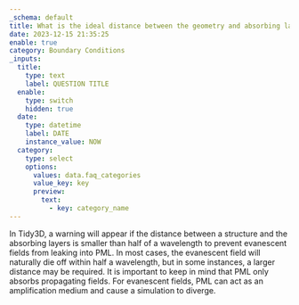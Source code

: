 ```yaml
---
_schema: default
title: What is the ideal distance between the geometry and absorbing layers?
date: 2023-12-15 21:35:25
enable: true
category: Boundary Conditions
_inputs:
  title:
    type: text
    label: QUESTION TITLE
  enable:
    type: switch
    hidden: true
  date:
    type: datetime
    label: DATE
    instance_value: NOW
  category:
    type: select
    options:
      values: data.faq_categories
      value_key: key
      preview:
        text:
          - key: category_name
---
```

In Tidy3D, a warning will appear if the distance between a structure and the absorbing layers is smaller than half of a wavelength to prevent evanescent fields from leaking into PML. In most cases, the evanescent field will naturally die off within half a wavelength, but in some instances, a larger distance may be required. It is important to keep in mind that PML only absorbs propagating fields. For evanescent fields, PML can act as an amplification medium and cause a simulation to diverge.